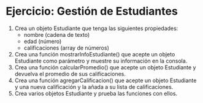 # Ejercicio: Gestión de Estudiantes
  1. Crea un objeto Estudiante que tenga las siguientes propiedades:
     - nombre (cadena de texto)
     - edad (número)
     - calificaciones (array de números)
  3. Crea una función mostrarInfoEstudiante() que acepte un objeto Estudiante como parámetro y muestre su información en la consola.
  4. Crea una función calcularPromedio() que acepte un objeto Estudiante y devuelva el promedio de sus calificaciones.
  5. Crea una función agregarCalificacion() que acepte un objeto Estudiante y una nueva calificación y la añada a su lista de calificaciones.
  6. Crea varios objetos Estudiante y prueba las funciones con ellos.
